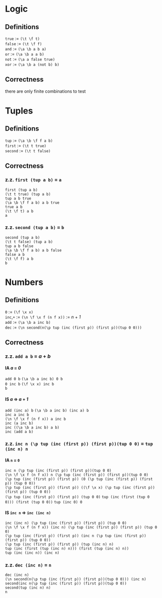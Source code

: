 # Logic
## Definitions
`true` :=  `(\t \f t)`  
`false` :=  `(\t \f f)`  
`and` := `(\a \b a b a)`  
`or` :=  `(\a \b a a b)`  
`not` := `(\a a false true)`  
`xor` := `(\a \b a (not b) b)`
## Correctness
there are only finite combinations to test

# Tuples
## Definitions
`tup` := `(\a \b \f f a b)`  
`first` := `(\t t true)`  
`second` := `(\t t false)`  
## Correctness
### z.z. `first (tup a b)` = `a`
`first (tup a b)`  
`(\t t true) (tup a b)`  
`tup a b true`  
`(\a \b \f f a b) a b true`  
`true a b`  
`(\t \f t) a b`  
`a`  
### z.z. `second (tup a b)` = `b`
`second (tup a b)`  
`(\t t false) (tup a b)`  
`tup a b false`  
`(\a \b \f f a b) a b false`  
`false a b`  
`(\t \f f) a b`  
`b`  

# Numbers

## Definitions
`0` := `(\f \x x)`  
`inc`,`+` := `(\n \f \x f (n f x))` := *n* + *1*  
`add` := `(\a \b a inc b)`  
`dec` := `(\n second(n(\p tup (inc (first p)) (first p))(tup 0 0)))`
## Correctness
### z.z. `add a b` = *a* + *b*
#### IA *a* = *0*
`add 0 b`
`(\a \b a inc b) 0 b`  
`0 inc b` 
`(\f \x x) inc b`  
`b`  
#### IS *a* => *a* + *1*
`add (inc a) b`
`(\a \b a inc b) (inc a) b`  
`inc a inc b`  
`(\n \f \x f (n f x)) a inc b`  
`inc (a inc b)`  
`inc ((\a \b a inc b) a b)`  
`inc (add a b)`  
### z.z. `inc n (\p tup (inc (first p)) (first p))(tup 0 0)` = `tup (inc n) n`
#### IA `n` = `0`
`inc n (\p tup (inc (first p)) (first p))(tup 0 0)`  
`(\n \f \x f (n f x)) n (\p tup (inc (first p)) (first p))(tup 0 0)`  
`(\p tup (inc (first p)) (first p)) (0 (\p tup (inc (first p)) (first p)) (tup 0 0))`  
`(\p tup (inc (first p)) (first p)) ((\f \x x) (\p tup (inc (first p)) (first p)) (tup 0 0))`  
`(\p tup (inc (first p)) (first p)) (tup 0 0)`
`tup (inc (first (tup 0 0))) (first (tup 0 0))`
`tup (inc 0) 0`
#### IS `inc n` => `inc (inc n)`
`inc (inc n) (\p tup (inc (first p)) (first p)) (tup 0 0)`  
`(\n \f \x f (n f x)) (inc n) (\p tup (inc (first p)) (first p)) (tup 0 0)`  
`(\p tup (inc (first p)) (first p)) (inc n (\p tup (inc (first p)) (first p)) (tup 0 0))`  
`(\p tup (inc (first p)) (first p)) (tup (inc n) n)`  
`tup (inc (first (tup (inc n) n))) (first (tup (inc n) n))`  
`tup (inc (inc n)) (inc n)`  
### z.z. `dec (inc n)` = `n`
`dec (inc n)`  
`(\n second(n(\p tup (inc (first p)) (first p))(tup 0 0))) (inc n)`  
`second(inc n(\p tup (inc (first p)) (first p))(tup 0 0))`  
`second(tup (inc n) n)`  
`n`  

